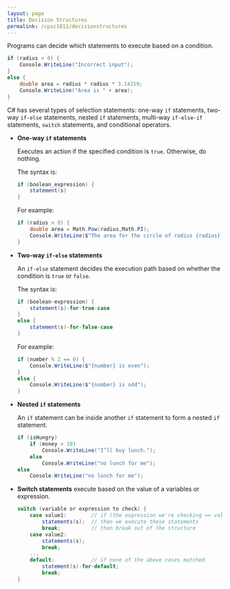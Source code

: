 ```yaml
---
layout: page
title: Decision Structures
permalink: /cpsc1012/decisionstructures
---
```


Programs can decide which statements to execute based on a condition.

```csharp
if (radius < 0) {
	Console.WriteLine("Incorrect input");
}
else {
	double area = radius * radius * 3.14159;
	Console.WriteLine("Area is " + area);
}
```

C# has several types of selection statements: one-way `if` statements, two-way `if-else` statements, nested `if` statements, multi-way `if-else-if` statements, `switch` statements, and conditional operators.

+ **One-way `if` statements**

    Executes an action if the specified condition is `true`. Otherwise, do nothing.

    The syntax is:
    ```csharp
    if (boolean_expression) {
		statement(s)
	}
    ```

    For example:

    ```csharp
    if (radius > 0) {
	    double area = Math.Pow(radius,Math.PI);
	    Console.WriteLine($"The area for the circle of radius {radius} is {area}");
    }
    ```
+ **Two-way `if-else` statements**

    An `if-else` statement decides the execution path based on whether the condition is `true` or `false`.

    The syntax is:
    ```csharp
    if (boolean-expression) {
        statement(s)-for-true-case
    }
    else {
        statement(s)-for-false-case
    }
    ```

    For example:
    ```csharp
    if (number % 2 == 0) {
        Console.WriteLine($"{number} is even");
    }
    else {
        Console.WriteLine($"{number} is odd");
    }
    ```

+ **Nested `if` statements**

    An `if` statement can be inside another `if` statement to form a nested `if` statement.

    ```csharp
    if (isHungry)
        if (money > 10)
            Console.WriteLine("I’ll buy lunch.");
        else
            Console.WriteLine("no lunch for me");
    else
        Console.WriteLine("no lunch for me");
    ```

+ **Switch statements** execute based on the value of a variables or expression.

    ```csharp
    switch (variable or expression to check) {
        case value1:        // if (the expression we're checking == value1)
            statements(s);  // then we execute these statements
            break;          // then break out of the structure
        case value2:
            statements(s);
            break;
        ...
        default:            // if none of the above cases matched
            statement(s)-for-default;
            break;
    }
    ```




